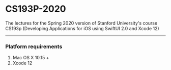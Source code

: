 # CS193P-2020

The lectures for the Spring 2020 version of Stanford University's course CS193p (Developing Applications for iOS using SwiftUI 2.0 and Xcode 12)

---

### Platform requirements

1. Mac OS X 10.15 +
2. Xcode 12

